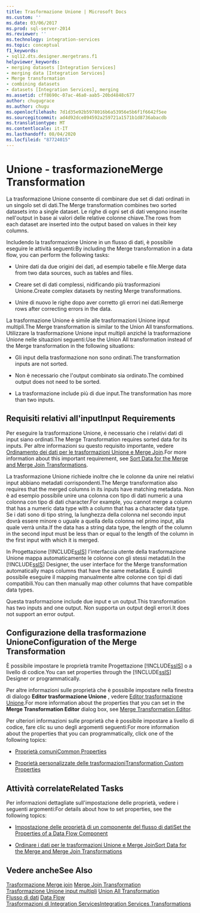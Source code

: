 ```yaml
---
title: Trasformazione Unione | Microsoft Docs
ms.custom: ''
ms.date: 03/06/2017
ms.prod: sql-server-2014
ms.reviewer: ''
ms.technology: integration-services
ms.topic: conceptual
f1_keywords:
- sql12.dts.designer.mergetrans.f1
helpviewer_keywords:
- merging datasets [Integration Services]
- merging data [Integration Services]
- Merge transformation
- combining datasets
- datasets [Integration Services], merging
ms.assetid: cff8690c-07ac-46a0-aab5-20bd4848c677
author: chugugrace
ms.author: chugu
ms.openlocfilehash: 7d1d35e92b5978016b6a53956e5b6f1f6642f5ee
ms.sourcegitcommit: ad4d92dce894592a259721a1571b1d8736abacdb
ms.translationtype: MT
ms.contentlocale: it-IT
ms.lasthandoff: 08/04/2020
ms.locfileid: "87724015"
---
```

# <a name="merge-transformation"></a><span data-ttu-id="dc5fe-102">Unione - trasformazione</span><span class="sxs-lookup"><span data-stu-id="dc5fe-102">Merge Transformation</span></span>
  <span data-ttu-id="dc5fe-103">La trasformazione Unione consente di combinare due set di dati ordinati in un singolo set di dati.</span><span class="sxs-lookup"><span data-stu-id="dc5fe-103">The Merge transformation combines two sorted datasets into a single dataset.</span></span> <span data-ttu-id="dc5fe-104">Le righe di ogni set di dati vengono inserite nell'output in base ai valori delle relative colonne chiave.</span><span class="sxs-lookup"><span data-stu-id="dc5fe-104">The rows from each dataset are inserted into the output based on values in their key columns.</span></span>  
  
 <span data-ttu-id="dc5fe-105">Includendo la trasformazione Unione in un flusso di dati, è possibile eseguire le attività seguenti:</span><span class="sxs-lookup"><span data-stu-id="dc5fe-105">By including the Merge transformation in a data flow, you can perform the following tasks:</span></span>  
  
-   <span data-ttu-id="dc5fe-106">Unire dati da due origini dei dati, ad esempio tabelle e file.</span><span class="sxs-lookup"><span data-stu-id="dc5fe-106">Merge data from two data sources, such as tables and files.</span></span>  
  
-   <span data-ttu-id="dc5fe-107">Creare set di dati complessi, nidificando più trasformazioni Unione.</span><span class="sxs-lookup"><span data-stu-id="dc5fe-107">Create complex datasets by nesting Merge transformations.</span></span>  
  
-   <span data-ttu-id="dc5fe-108">Unire di nuovo le righe dopo aver corretto gli errori nei dati.</span><span class="sxs-lookup"><span data-stu-id="dc5fe-108">Remerge rows after correcting errors in the data.</span></span>  
  
 <span data-ttu-id="dc5fe-109">La trasformazione Unione è simile alle trasformazioni Unione input multipli.</span><span class="sxs-lookup"><span data-stu-id="dc5fe-109">The Merge transformation is similar to the Union All transformations.</span></span> <span data-ttu-id="dc5fe-110">Utilizzare la trasformazione Unione input multipli anziché la trasformazione Unione nelle situazioni seguenti:</span><span class="sxs-lookup"><span data-stu-id="dc5fe-110">Use the Union All transformation instead of the Merge transformation in the following situations:</span></span>  
  
-   <span data-ttu-id="dc5fe-111">Gli input della trasformazione non sono ordinati.</span><span class="sxs-lookup"><span data-stu-id="dc5fe-111">The transformation inputs are not sorted.</span></span>  
  
-   <span data-ttu-id="dc5fe-112">Non è necessario che l'output combinato sia ordinato.</span><span class="sxs-lookup"><span data-stu-id="dc5fe-112">The combined output does not need to be sorted.</span></span>  
  
-   <span data-ttu-id="dc5fe-113">La trasformazione include più di due input.</span><span class="sxs-lookup"><span data-stu-id="dc5fe-113">The transformation has more than two inputs.</span></span>  
  
## <a name="input-requirements"></a><span data-ttu-id="dc5fe-114">Requisiti relativi all'input</span><span class="sxs-lookup"><span data-stu-id="dc5fe-114">Input Requirements</span></span>  
 <span data-ttu-id="dc5fe-115">Per eseguire la trasformazione Unione, è necessario che i relativi dati di input siano ordinati.</span><span class="sxs-lookup"><span data-stu-id="dc5fe-115">The Merge Transformation requires sorted data for its inputs.</span></span> <span data-ttu-id="dc5fe-116">Per altre informazioni su questo requisito importante, vedere [Ordinamento dei dati per le trasformazioni Unione e Merge Join](sort-data-for-the-merge-and-merge-join-transformations.md).</span><span class="sxs-lookup"><span data-stu-id="dc5fe-116">For more information about this important requirement, see [Sort Data for the Merge and Merge Join Transformations](sort-data-for-the-merge-and-merge-join-transformations.md).</span></span>  
  
 <span data-ttu-id="dc5fe-117">La trasformazione Unione richiede inoltre che le colonne da unire nei relativi input abbiano metadati corrispondenti.</span><span class="sxs-lookup"><span data-stu-id="dc5fe-117">The Merge transformation also requires that the merged columns in its inputs have matching metadata.</span></span> <span data-ttu-id="dc5fe-118">Non è ad esempio possibile unire una colonna con tipo di dati numeric a una colonna con tipo di dati character.</span><span class="sxs-lookup"><span data-stu-id="dc5fe-118">For example, you cannot merge a column that has a numeric data type with a column that has a character data type.</span></span> <span data-ttu-id="dc5fe-119">Se i dati sono di tipo string, la lunghezza della colonna nel secondo input dovrà essere minore o uguale a quella della colonna nel primo input, alla quale verrà unita.</span><span class="sxs-lookup"><span data-stu-id="dc5fe-119">If the data has a string data type, the length of the column in the second input must be less than or equal to the length of the column in the first input with which it is merged.</span></span>  
  
 <span data-ttu-id="dc5fe-120">In Progettazione [!INCLUDE[ssIS](../../../includes/ssis-md.md)] l'interfaccia utente della trasformazione Unione mappa automaticamente le colonne con gli stessi metadati.</span><span class="sxs-lookup"><span data-stu-id="dc5fe-120">In the [!INCLUDE[ssIS](../../../includes/ssis-md.md)] Designer, the user interface for the Merge transformation automatically maps columns that have the same metadata.</span></span> <span data-ttu-id="dc5fe-121">È quindi possibile eseguire il mapping manualmente altre colonne con tipi di dati compatibili.</span><span class="sxs-lookup"><span data-stu-id="dc5fe-121">You can then manually map other columns that have compatible data types.</span></span>  
  
 <span data-ttu-id="dc5fe-122">Questa trasformazione include due input e un output.</span><span class="sxs-lookup"><span data-stu-id="dc5fe-122">This transformation has two inputs and one output.</span></span> <span data-ttu-id="dc5fe-123">Non supporta un output degli errori.</span><span class="sxs-lookup"><span data-stu-id="dc5fe-123">It does not support an error output.</span></span>  
  
## <a name="configuration-of-the-merge-transformation"></a><span data-ttu-id="dc5fe-124">Configurazione della trasformazione Unione</span><span class="sxs-lookup"><span data-stu-id="dc5fe-124">Configuration of the Merge Transformation</span></span>  
 <span data-ttu-id="dc5fe-125">È possibile impostare le proprietà tramite Progettazione [!INCLUDE[ssIS](../../../includes/ssis-md.md)] o a livello di codice.</span><span class="sxs-lookup"><span data-stu-id="dc5fe-125">You can set properties through the [!INCLUDE[ssIS](../../../includes/ssis-md.md)] Designer or programmatically.</span></span>  
  
 <span data-ttu-id="dc5fe-126">Per altre informazioni sulle proprietà che è possibile impostare nella finestra di dialogo **Editor trasformazione Unione** , vedere [Editor trasformazione Unione](../../merge-transformation-editor.md).</span><span class="sxs-lookup"><span data-stu-id="dc5fe-126">For more information about the properties that you can set in the **Merge Transformation Editor** dialog box, see [Merge Transformation Editor](../../merge-transformation-editor.md).</span></span>  
  
 <span data-ttu-id="dc5fe-127">Per ulteriori informazioni sulle proprietà che è possibile impostare a livello di codice, fare clic su uno degli argomenti seguenti:</span><span class="sxs-lookup"><span data-stu-id="dc5fe-127">For more information about the properties that you can programmatically, click one of the following topics:</span></span>  
  
-   [<span data-ttu-id="dc5fe-128">Proprietà comuni</span><span class="sxs-lookup"><span data-stu-id="dc5fe-128">Common Properties</span></span>](../../common-properties.md)  
  
-   [<span data-ttu-id="dc5fe-129">Proprietà personalizzate delle trasformazioni</span><span class="sxs-lookup"><span data-stu-id="dc5fe-129">Transformation Custom Properties</span></span>](transformation-custom-properties.md)  
  
## <a name="related-tasks"></a><span data-ttu-id="dc5fe-130">Attività correlate</span><span class="sxs-lookup"><span data-stu-id="dc5fe-130">Related Tasks</span></span>  
 <span data-ttu-id="dc5fe-131">Per informazioni dettagliate sull'impostazione delle proprietà, vedere i seguenti argomenti:</span><span class="sxs-lookup"><span data-stu-id="dc5fe-131">For details about how to set properties, see the following topics:</span></span>  
  
-   [<span data-ttu-id="dc5fe-132">Impostazione delle proprietà di un componente del flusso di dati</span><span class="sxs-lookup"><span data-stu-id="dc5fe-132">Set the Properties of a Data Flow Component</span></span>](../set-the-properties-of-a-data-flow-component.md)  
  
-   [<span data-ttu-id="dc5fe-133">Ordinare i dati per le trasformazioni Unione e Merge Join</span><span class="sxs-lookup"><span data-stu-id="dc5fe-133">Sort Data for the Merge and Merge Join Transformations</span></span>](sort-data-for-the-merge-and-merge-join-transformations.md)  
  
## <a name="see-also"></a><span data-ttu-id="dc5fe-134">Vedere anche</span><span class="sxs-lookup"><span data-stu-id="dc5fe-134">See Also</span></span>  
 <span data-ttu-id="dc5fe-135">[Trasformazione Merge join](merge-join-transformation.md) </span><span class="sxs-lookup"><span data-stu-id="dc5fe-135">[Merge Join Transformation](merge-join-transformation.md) </span></span>  
 <span data-ttu-id="dc5fe-136">[Trasformazione Unione input multipli](union-all-transformation.md) </span><span class="sxs-lookup"><span data-stu-id="dc5fe-136">[Union All Transformation](union-all-transformation.md) </span></span>  
 <span data-ttu-id="dc5fe-137">[Flusso di dati](../data-flow.md) </span><span class="sxs-lookup"><span data-stu-id="dc5fe-137">[Data Flow](../data-flow.md) </span></span>  
 [<span data-ttu-id="dc5fe-138">Trasformazioni di Integration Services</span><span class="sxs-lookup"><span data-stu-id="dc5fe-138">Integration Services Transformations</span></span>](integration-services-transformations.md)  
  
  
